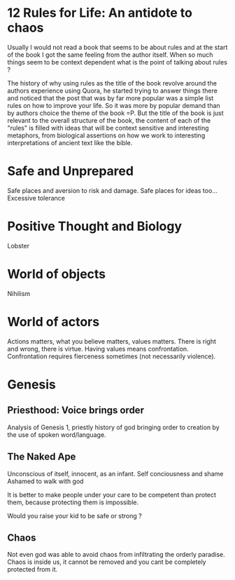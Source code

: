 # 12 Rules for Life: An antidote to chaos

Usually I would not read a book that seems to be about rules
and at the start of the book I got the same feeling from the
author itself. When so much things seem to be context dependent
what is the point of talking about rules ?

The history of why using rules as the title of the book revolve
around the authors experience using Quora, he started trying to answer
things there and noticed that the post that was by far more popular
was a simple list rules on how to improve your life. So it was
more by popular demand than by authors choice the theme of
the book =P. But the title of the book is just relevant to
the overall structure of the book, the content of each of
the "rules" is filled with ideas that will be context sensitive
and interesting metaphors, from biological assertions on how
we work to interesting interpretations of ancient text like
the bible.

# Safe and Unprepared

Safe places and aversion to risk and damage.
Safe places for ideas too...
Excessive tolerance

# Positive Thought and Biology

Lobster

# World of objects

Nihilism

# World of actors

Actions matters, what you believe matters, values matters.
There is right and wrong, there is virtue.
Having values means confrontation. Confrontation requires
fierceness sometimes (not necessarily violence).

# Genesis

## Priesthood: Voice brings order

Analysis of Genesis 1, priestly history of god bringing
order to creation by the use of spoken word/language.

## The Naked Ape

Unconscious of itself, innocent, as an infant.
Self conciousness and shame
Ashamed to walk with god

It is better to make people under your care to be competent than
protect them, because protecting them is impossible.

Would you raise your kid to be safe or strong ?

## Chaos

Not even god was able to avoid chaos from infiltrating the
orderly paradise. Chaos is inside us, it cannot be removed
and you cant be completely protected from it.
